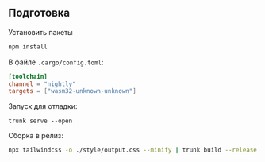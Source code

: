 ## Подготовка

Установить пакеты

```bash
npm install
```

В файле `.cargo/config.toml`:

```toml
[toolchain]
channel = "nightly"
targets = ["wasm32-unknown-unknown"]
```

Запуск для отладки:

```
trunk serve --open
```

Сборка в релиз:

```bash
npx tailwindcss -o ./style/output.css --minify | trunk build --release
```
